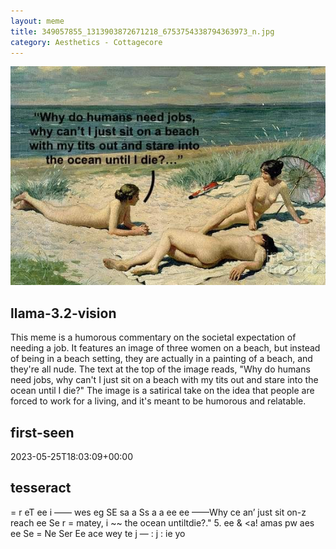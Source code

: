 ```yaml
---
layout: meme
title: 349057855_1313903872671218_6753754338794363973_n.jpg
category: Aesthetics - Cottagecore
---
```


<div markdown="0"><a href="349057855_1313903872671218_6753754338794363973_n.jpg"><img class="photo" src="349057855_1313903872671218_6753754338794363973_n.jpg" /></a>

<h2>llama-3.2-vision</h2>
<p title="Llama-3.2-Vision-11B is a really good model that probably gets the visual details right but doesn't understand literary or media references, and often fails to accurately represent the physical arrangement of objects and the implied relationships between the objects.">This meme is a humorous commentary on the societal expectation of needing a job. It features an image of three women on a beach, but instead of being in a beach setting, they are actually in a painting of a beach, and they&#x27;re all nude. The text at the top of the image reads, &quot;Why do humans need jobs, why can&#x27;t I just sit on a beach with my tits out and stare into the ocean until I die?&quot; The image is a satirical take on the idea that people are forced to work for a living, and it&#x27;s meant to be humorous and relatable.</p>

<h2>first-seen</h2>
<p title="Because Git doesn't preserve file modification times, this metadata file contains the file's modification time when it was added to the library.">2023-05-25T18:03:09+00:00</p>

<h2>tesseract</h2>
<p title="Tesseract is often terrible and just gives a lot of nonsense characters, but it used to be the state of the art, and usually it is better at correctly representing text than llama-3.2-vision-11b.">= r eT ee i —— wes eg SE sa a Ss a a ee ee ——Why ce an’ just sit on-z reach ee Se r = matey, i ~~ the ocean untiltdie?.&quot; 5. ee &amp; &lt;a! amas pw aes ee Se = Ne Ser Ee ace wey te j — : j : ie yo</p>

</div>


